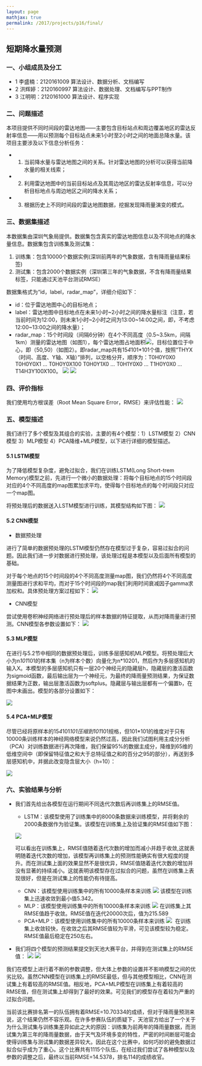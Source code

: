 ```yaml
---
layout: page
mathjax: true
permalink: /2017/projects/p16/final/
---
```


## 短期降水量预测

### 一、小组成员及分工

- 1 李盛楠：2120161009 算法设计、数据分析、文档编写
- 2 洪辉婷：2120160997 算法设计、数据处理、文档编写与PPT制作
- 3 江明明：2120161000 算法设计、程序实现

### 二、问题描述

本项目提供不同时间段的雷达地图——主要包含目标站点和周边覆盖地区的雷达反射率信息——用以预测每个目标站点未来1小时至2小时之间的地面总降水量。该项目主要涉及以下信息分析任务：

- 1.	当前降水量与雷达地图之间的关系。针对雷达地图的分析可以获得当前降水量的相关线索；
- 2.	利用雷达地图中的当前目标站点及其周边地区的雷达反射率信息，可以分析目标地点与周边地区之间的降水关系；
- 3.	根据历史上不同时间段的雷达地图数据，挖掘发现降雨量演变的模式。

### 三、数据集描述

本数据集由深圳气象局提供。数据集包含真实的雷达地图信息以及不同地点的降水量信息。数据集包含训练集及测试集：

1)	训练集：包含10000个数据实例(深圳前两年的气象数据，含有降雨量结果标签)
2)	测试集：包含2000个数据实例（深圳第三年的气象数据，不含有降雨量结果标签，只能通过天池平台测试RMSE）

数据集格式为“id，label，radar_map”，详细介绍如下：

- id：位于雷达地图中心的目标地点；
- label：雷达地图中目标地点在未来1小时\~2小时之间的降水量标注（注意，若当前时间为12:00，则未来1小时\~2小时之间为13:00\~14:00之间，即，不考虑12:00\~13:00之间的降水量）；
- radar_map：15个时间段（间隔6分钟）在4个不同高度（0.5\~3.5km，间隔1km）测量的雷达地图（如图1），每个雷达地图占地面积![](https://github.com/xhhszc/image-for-DM/raw/master/function-2.png)，目标位置位于中心，即（50,50）（如图2）。即radar_map共有15*4*101*101个值，按照“THYX（时间、高度、Y轴、X轴）”排列，以空格分开，顺序为：T0H0Y0X0 T0H0Y0X1 … T0H0Y0X100 T0H0Y1X0 … T0H1Y0X0 … T1H0Y0X0 … T14H3Y100X100。
![](https://github.com/xhhszc/image-for-DM/raw/master/image-1.png)
![](https://github.com/xhhszc/image-for-DM/raw/master/image-2.png)

### 四、评价指标

我们使用均方根误差（Root Mean Square Error，RMSE）来评估性能：
![](https://github.com/xhhszc/image-for-DM/raw/master/function-3.png)

### 五、模型描述

我们进行了多个模型及其组合的实验，主要的有4个模型：1）LSTM模型 2）CNN模型 3）MLP模型 4）PCA降维+MLP模型，以下进行详细的模型描述。

#### 5.1 LSTM模型

为了降低模型复杂度，避免过拟合，我们在训练LSTM(Long Short-trem Memory)模型之前，先进行一个微小的数据处理：将每个目标地点的15个时间段对应的4个不同高度的map图累加求平均，使得每个目标地点的每个时间段只对应一个map图。

将预处理后的数据送入LSTM模型进行训练，其模型结构如下图：
![](https://github.com/xhhszc/image-for-DM/raw/master/LSTM.jpg)

#### 5.2 CNN模型

- 数据预处理

进行了简单的数据预处理的LSTM模型仍然存在模型过于复杂，容易过拟合的问题。因此我们进一步对数据进行预处理，该处理过程是本模型以及后面所有模型的基础。

对于每个地点的15个时间段的4个不同高度测量map图，我们仍然将4个不同高度测量图进行求和平均，而对于15个时间段的map我们利用时间衰减因子gamma求加权和。具体预处理方案过程如下：
![](https://github.com/xhhszc/image-for-DM/raw/master/preData.png)

- CNN模型

尝试使用卷积神经网络进行预处理后的样本数据的特征提取，从而对降雨量进行预测。CNN模型各参数设置如下：
![](https://github.com/xhhszc/image-for-DM/raw/master/CNN.png)

#### 5.3 MLP模型

在进行与5.2节中相同的数据预处理后，训练多层感知机MLP模型。将预处理后大小为n*101*101的样本集（n为样本个数）向量化为n*10201，然后作为多层感知机的输入X。本模型的多层感知机只有一层20个神经元的隐藏层h，隐藏层的激活函数为sigmoid函数，最后输出层为一个神经元，为最终的降雨量预测结果，为保证数据结果为正数，输出层激活函数为softplus。隐藏层与输出层都有一个偏置b，在图中未画出。模型的各部分设置如下：

![](https://github.com/xhhszc/image-for-DM/raw/master/MLP.png)

#### 5.4 PCA+MLP模型

尽管已经将原样本的15*4*101*101压缩到101*101规格，但101*101的维度对于只有10000条训练样本的神经网络模型来说仍然过高，因此我们试图利用主成分分析（PCA）对训练数据进行再次降维，我们保留95%的数据主成分，降维到65维的低维空间中（即保留特征值之和大于总特征值之和的百分之95的部分），再送到多层感知机中，并据此改变隐含层大小（h=10）：

![](https://github.com/xhhszc/image-for-DM/raw/master/PCA+MLP.png)

### 六、实验结果与分析

- 我们首先给出各模型在运行期间不同迭代次数后再训练集上的RMSE值。
  - LSTM：该模型使用了训练集中的8000条数据来训练模型，并将剩余的2000条数据作为验证集。该模型在训练集上及验证集的RMSE值如下图：
  
  ![](https://github.com/xie-xie/image_for_DMhomework/raw/master/image-1.png)
  
  可以看出在训练集上，RMSE值随着迭代次数的增加而减小并趋于收敛,这就表明随着迭代次数的增加，该模型再训练集上的预测性能确实有很大程度的提升。而在测试集上面的效果显然不是很优异，RMSE值随着迭代次数的增加并没有显著的持续减小。这就表明该模型存在过拟合的问题，虽然在训练集上表现很好，但是在测试集上的性能仍有待提高。
  - CNN：该模型使用训练集中的所有10000条样本来训练
  ![](https://github.com/xhhszc/image-for-DM/raw/master/rmseLineCNN.jpg)
  该模型在训练集上迅速收敛到最小值5.342。
  - MLP：该模型使用训练集中的所有10000条样本来训练
  ![](https://github.com/xhhszc/image-for-DM/raw/master/resultMLP.png)
  在训练集上其RMSE值趋于收敛。RMSE值在迭代20000次后，值为215.589
  - PCA+MLP：该模型使用训练集中的所有10000条样本来训练
  ![](https://github.com/xhhszc/image-for-DM/raw/master/resultPCA+MLP.png)
  在训练集上收敛较快，在收敛之后其RMSE值较为平滑，可见该模型较为稳定。RMSE值最后稳定在250左右。
- 我们将四个模型的预测结果提交到天池大赛平台，并得到在测试集上的RMSE值：
![](https://github.com/xhhszc/image-for-DM/raw/master/result1.png)
![](https://github.com/xhhszc/image-for-DM/raw/master/result2.png)

我们在模型上进行着不断的参数调整，但大体上参数的设置并不影响模型之间的优劣比较。虽然CNN模型在训练集上的RMSE最低，但与其他模型相比，CNN在测试集上有着较高的RMSE值。相反地，PCA+MLP模型在训练集上有着较高的RMSE值，但在测试集上却得到了最好的效果。可见我们的模型存在着较为严重的过拟合问题。
  
当前该比赛排名第一的队伍拥有着RMSE=10.70334的成绩，但对于降雨量预测来说，这个结果仍然不容乐观。在许多参赛队伍的质疑下，天池官方给出了一个关于为什么测试集与训练集差异如此之大的原因：训练集为前两年的降雨量数据，而测试集为第三年的降雨量数据，由于天气及环境多变的特性，严密的时间断层可能会使得训练集与测试集的数据差异较大。因此在这个比赛中，如何巧妙的避免数据过拟合似乎成为了重心。这个比赛共有1115个队伍，在经过我们尝试了各种模型以及参数的调整之后，最终以当前RMSE=14.5378，排名114的成绩收官。
